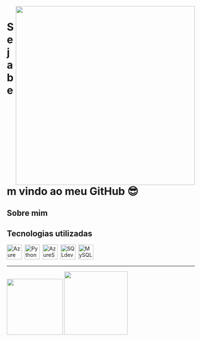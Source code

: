 <img src = "famoso_analista_de_dados.gif" width = "480px" align = "right">

# Seja bem vindo ao meu GitHub 😎

## Sobre mim




## Tecnologias utilizadas
<div>
  <img src="https://cdn.jsdelivr.net/gh/devicons/devicon@latest/icons/azure/azure-original.svg" title="Azure" alt="Azure" width="40" height="40"/>&nbsp;
  <img src="https://cdn.jsdelivr.net/gh/devicons/devicon@latest/icons/python/python-original.svg" title="Python" alt="Python" width="40" height="40"/>&nbsp;
  <img src="https://cdn.jsdelivr.net/gh/devicons/devicon@latest/icons/azuresqldatabase/azuresqldatabase-original.svg" title="AzureSQL" alt="AzureSQL" width="40" height="40"/>&nbsp;
  <img src="https://cdn.jsdelivr.net/gh/devicons/devicon@latest/icons/sqldeveloper/sqldeveloper-original.svg" title="SQLdeveloper" alt="SQLdeveloper" width="40" height="40"/>&nbsp;
  <img src="https://cdn.jsdelivr.net/gh/devicons/devicon@latest/icons/mysql/mysql-original.svg" title="MySQL" alt="MySQL" width="40" height="40"/>&nbsp;
</div>

---


<div align = "left">
<img height = "150em" src="https://github-readme-stats.vercel.app/api/top-langs/?username=sdraphazildo&show_icons=true&theme=bear&count_private=true"/>
<img height = "170em" src="https://github-readme-stats.vercel.app/api?username=sdraphazildo&show_icons=true&show_icons=true&theme=bear&count_private=true" />
</div>
